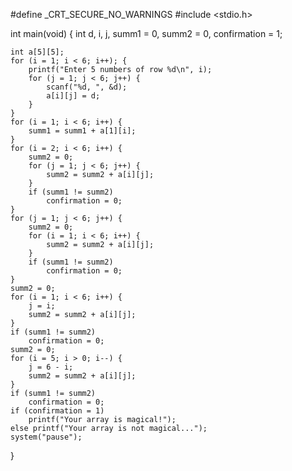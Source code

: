 #define _CRT_SECURE_NO_WARNINGS
#include <stdio.h>

int main(void)
{
	int d, i, j, summ1 = 0, summ2 = 0, confirmation = 1;

	int a[5][5];
	for (i = 1; i < 6; i++); {
		printf("Enter 5 numbers of row %d\n", i);
		for (j = 1; j < 6; j++) {
			scanf("%d, ", &d);
			a[i][j] = d;
		}
	}
	for (i = 1; i < 6; i++) {
		summ1 = summ1 + a[1][i];
	}
	for (i = 2; i < 6; i++) {
		summ2 = 0;
		for (j = 1; j < 6; j++) {
			summ2 = summ2 + a[i][j];
		}
		if (summ1 != summ2)
			confirmation = 0;
	}
	for (j = 1; j < 6; j++) {
		summ2 = 0;
		for (i = 1; i < 6; i++) {
			summ2 = summ2 + a[i][j];
		}
		if (summ1 != summ2)
			confirmation = 0;
	}
	summ2 = 0;
	for (i = 1; i < 6; i++) {
		j = i;
		summ2 = summ2 + a[i][j];
	}
	if (summ1 != summ2)
		confirmation = 0;
	summ2 = 0;
	for (i = 5; i > 0; i--) {
		j = 6 - i;
		summ2 = summ2 + a[i][j];
	}
	if (summ1 != summ2)
		confirmation = 0;
	if (confirmation = 1)
		printf("Your array is magical!");
	else printf("Your array is not magical...");
	system("pause");
}
